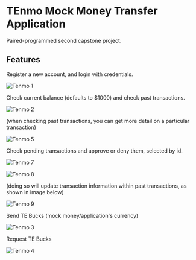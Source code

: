 # TEnmo Mock Money Transfer Application

Paired-programmed second capstone project.

## Features

Register a new account, and login with credentials.

![Tenmo 1](https://github.com/user-attachments/assets/7f851167-5fe4-4141-89e3-bddd696814b1)

Check current balance (defaults to $1000) and check past transactions.

![Tenmo 2](https://github.com/user-attachments/assets/b5574aa2-ff84-4638-b0fa-bdb1731a27c2)

(when checking past transactions, you can get more detail on a particular transaction)

![Tenmo 5](https://github.com/user-attachments/assets/6e8353a4-7ff3-4d16-8468-9e1bbcde64a5)

Check pending transactions and approve or deny them, selected by id.

![Tenmo 7](https://github.com/user-attachments/assets/cff522d2-552f-4d6c-bbdd-fb561173dd41)

![Tenmo 8](https://github.com/user-attachments/assets/568b8819-509d-4ad0-bab0-c87c50846ba7)

(doing so will update transaction information within past transactions, as shown in image below)

![Tenmo 9](https://github.com/user-attachments/assets/96ade4f9-6797-455f-9c32-02c7da41b107)

Send TE Bucks (mock money/application's currency)

![Tenmo 3](https://github.com/user-attachments/assets/04226fd4-00a8-46c3-886f-7f439a21e966)

Request TE Bucks

![Tenmo 4](https://github.com/user-attachments/assets/8c2ebb05-dd95-4920-95c5-f310cb3a206a)
